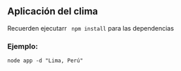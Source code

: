 ## Aplicación del clima

Recuerden ejecutarr ``` npm install``` para las dependencias

### Ejemplo: 

```
node app -d "Lima, Perú"
```
